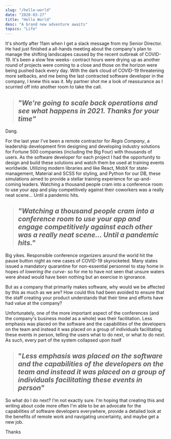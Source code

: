 ```yaml
---
slug: "/hello-world"
date: "2020-03-27"
title: "Hello World"
desc: "A brand new adventure awaits"
topics: "Life"
---
```


It's shortly after 11am when I get a slack message from my Senior Director. He had just finished a all-hands meeting about the company's plan to manage the shifting landscapes caused by the recent outbreak of COVID-19. It's been a slow few weeks- contract hours were drying up as another round of projects were coming to a close and those on the horizon were being pushed back every day. With the dark cloud of COVID-19 threatening more setbacks, and me being the last contracted software developer in the company, I knew this was it. My partner shot me a look of reassurance as I scurried off into another room to take the call.

> ## _"We're going to scale back operations and see what happens in 2021. Thanks for your time"_

Dang.

For the last year I've been a remote contractor for _Regis Company_, a leadership development firm designing and developing industry solutions for Fortune 500 companies (including the Big Four) with thousands of users. As the software developer for each project I had the opportunity to design and build these solutions and watch them be used at training events worldwide. Utilizing modern libraries and like React, MobX for state-management, Material and SCSS for styling, and Python for our DB, these simulations aimed to provide a stellar training experience for up-and-coming leaders. Watching a thousand people cram into a conference room to use your app and play competitively against their coworkers was a really neat scene... Until a pandemic hits.

> ## _"Watching a thousand people cram into a conference room to use your app and engage competitively against each other was a really neat scene... Until a pandemic hits."_

Big yikes. Responsible conference organizers around the world hit the pause button night as new cases of COVID-19 skyrocketed. Many states issued a mandatory quarantine for non-essential personnel to stay home in hopes of _lowering the curve_- so for me to have not seen that unsure waters were ahead would have been nothing but an exercise in ignorance.

But as a company that primarily makes software, why would we be affected by this as much as we are? How could this had been avoided to ensure that the staff creating your product understands that their time and efforts have had value at the company?

Unfortunately, one of the more important aspect of the conferences (and the company's business model as a whole) was their facilitation. Less emphasis was placed on the software and the capabilities of the developers on the team and instead it was placed on a group of individuals facilitating these events in person, telling the users what to do next, or what to do next. As such, every part of the system collapsed upon itself

> ## "_Less emphasis was placed on the software and the capabilities of the developers on the team and instead it was placed on a group of individuals facilitating these events in person_"

So what do I do next? I'm not exactly sure. I'm hoping that creating this and writing about code more often I'm able to be an advocate for the capabilities of software developers everywhere, provide a detailed look at the benefits of remote work and navigating uncertainty, and maybe get a new job.

Thanks

